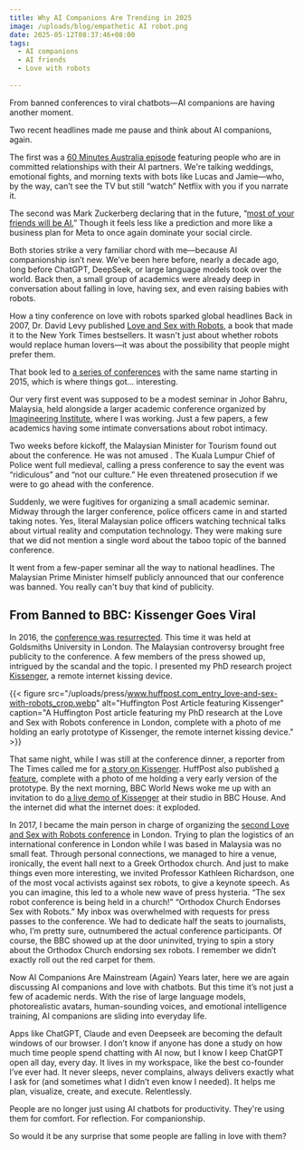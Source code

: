 ```yaml
---
title: Why AI Companions Are Trending in 2025
image: /uploads/blog/empathetic AI robot.png
date: 2025-05-12T08:37:46+08:00
tags:
  - AI companions
  - AI friends
  - Love with robots
  
---
```


From banned conferences to viral chatbots—AI companions are having another moment.

Two recent headlines made me pause and think about AI companions, again.

The first was a [60 Minutes Australia episode](https://www.youtube.com/watch?v=_d08BZmdZu8) featuring people who are in committed relationships with their AI partners. We're talking weddings, emotional fights, and morning texts with bots like Lucas and Jamie—who, by the way, can’t see the TV but still “watch” Netflix with you if you narrate it.

The second was Mark Zuckerberg declaring that in the future, “[most of your friends will be AI.](https://www.wsj.com/tech/ai/mark-zuckerberg-ai-digital-future-0bb04de7)” Though it feels less like a prediction and more like a business plan for Meta to once again dominate your social circle.

Both stories strike a very familiar chord with me—because AI companionship isn’t new. We’ve been here before, nearly a decade ago, long before ChatGPT, DeepSeek, or large language models took over the world. Back then, a small group of academics were already deep in conversation about falling in love, having sex, and even raising babies with robots.

How a tiny conference on love with robots sparked global headlines
Back in 2007, Dr. David Levy published [Love and Sex with Robots](https://www.amazon.co.uk/Love-Sex-Robots-Human-robot-Relationships/dp/0715637770), a book that made it to the New York Times bestsellers. It wasn't just about whether robots would replace human lovers—it was about the possibility that people might prefer them.

That book led to [a series of conferences](https://www.lovewithrobots.com/) with the same name starting in 2015, which is where things got... interesting.

Our very first event was supposed to be a modest seminar in Johor Bahru, Malaysia, held alongside a larger academic conference organized by [Imagineering Institute](https://imagineeringinstitute.org/), where I was working. Just a few papers, a few academics having some intimate conversations about robot intimacy.

Two weeks before kickoff, the Malaysian Minister for Tourism found out about the conference. He was not amused . The Kuala Lumpur Chief of Police went full medieval, calling a press conference to say the event was “ridiculous” and “not our culture.” He even threatened prosecution if we were to go ahead with the conference.

Suddenly, we were fugitives for organizing a small academic seminar. Midway through the larger conference, police officers came in and started taking notes. Yes, literal Malaysian police officers watching technical talks about virtual reality and computation technology. They were making sure that we did not mention a single word about the taboo topic of the banned conference.

It went from a few-paper seminar all the way to national headlines. The Malaysian Prime Minister himself publicly announced that our conference was banned. You really can't buy that kind of publicity.

## From Banned to BBC: Kissenger Goes Viral
In 2016, the [conference was resurrected](https://link.springer.com/book/10.1007/978-3-319-57738-8). This time it was held at Goldsmiths University in London. The Malaysian controversy brought free publicity to the conference. A few members of the press showed up, intrigued by the scandal and the topic. I presented my PhD research project [Kissenger](https://link.springer.com/chapter/10.1007/978-3-319-57738-8_11), a remote internet kissing device.


{{< figure src="/uploads/press/www.huffpost.com_entry_love-and-sex-with-robots_crop.webp" alt="Huffington Post Article featuring Kissenger" caption="A Huffington Post article featuring my PhD research at the Love and Sex with Robots conference in London, complete with a photo of me holding an early prototype of Kissenger, the remote internet kissing device." >}}


That same night, while I was still at the conference dinner, a reporter from The Times called me for [a story on Kissenger](https://www.thetimes.com/uk/article/romance-over-the-phone-can-be-sealed-with-a-kiss-khhfqz69z). HuffPost also published [a feature](https://www.huffpost.com/entry/love-and-sex-with-robots_b_13786384), complete with a photo of me holding a very early version of the prototype. By the next morning, BBC World News woke me up with an invitation to do [a live demo of Kissenger](https://www.youtube.com/watch?v=VZPf5BE7__w) at their studio in BBC House. And the internet did what the internet does: it exploded.

In 2017, I became the main person in charge of organizing the [second Love and Sex with Robots conference](https://link.springer.com/book/10.1007/978-3-319-76369-9) in London. Trying to plan the logistics of an international conference in London while I was based in Malaysia was no small feat. Through personal connections, we managed to hire a venue, ironically, the event hall next to a Greek Orthodox church. And just to make things even more interesting, we invited Professor Kathleen Richardson, one of the most vocal activists against sex robots, to give a keynote speech. As you can imagine, this led to a whole new wave of press hysteria. “The sex robot conference is being held in a church!” “Orthodox Church Endorses Sex with Robots.” My inbox was overwhelmed with requests for press passes to the conference. We had to dedicate half the seats to journalists, who, I’m pretty sure, outnumbered the actual conference participants. Of course, the BBC showed up at the door uninvited, trying to spin a story about the Orthodox Church endorsing sex robots. I remember we didn’t exactly roll out the red carpet for them.

Now AI Companions Are Mainstream (Again)
Years later, here we are again discussing AI companions and love with chatbots. But this time it’s not just a few of academic nerds. With the rise of large language models, photorealistic avatars, human-sounding voices, and emotional intelligence training, AI companions are sliding into everyday life.

Apps like ChatGPT, Claude and even Deepseek are becoming the default windows of our browser. I don’t know if anyone has done a study on how much time people spend chatting with AI now, but I know I keep ChatGPT open all day, every day. It lives in my workspace, like the best co-founder I’ve ever had. It never sleeps, never complains, always delivers exactly what I ask for (and sometimes what I didn’t even know I needed). It helps me plan, visualize, create, and execute. Relentlessly.

People are no longer just using AI chatbots for productivity. They're using them for comfort. For reflection. For companionship.

So would it be any surprise that some people are falling in love with them?